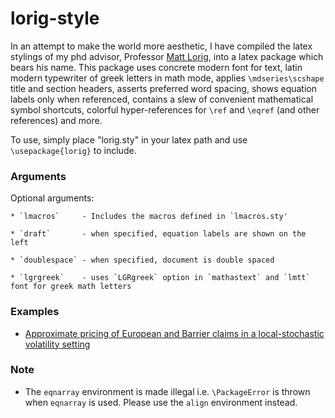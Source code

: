 # lorig-style


In an attempt to make the world more aesthetic, I have compiled the latex stylings of my phd advisor, Professor [Matt Lorig](https://mattlorig.yolasite.com/), into a latex package which bears his name. This package uses concrete modern font for text, latin modern typewriter of greek letters in math mode, applies `\mdseries\scshape` title and section headers, asserts preferred word spacing, shows equation labels only when referenced, contains a slew of convenient mathematical symbol shortcuts, colorful hyper-references for `\ref` and `\eqref` (and other references) and more. 

To use, simply place "lorig.sty" in your latex path and use `\usepackage{lorig}` to include.

### Arguments
 Optional arguments:

    * `lmacros`     - Includes the macros defined in `lmacros.sty'

    * `draft`       - when specified, equation labels are shown on the left

    * `doublespace` - when specified, document is double spaced

    * `lgrgreek`    - uses `LGRgreek` option in `mathastext` and `lmtt` font for greek math letters
### Examples
* [Approximate pricing of European and Barrier claims in a local-stochastic volatility setting](https://arxiv.org/pdf/1610.05728.pdf)

### Note
* The `eqnarray` environment is made illegal i.e. `\PackageError` is thrown when `eqnarray` is used. Please use the `align` environment instead.